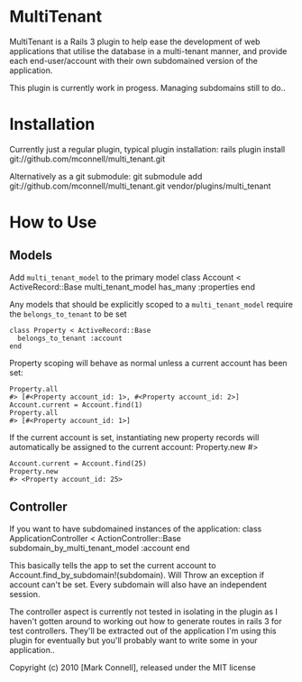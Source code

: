 # MultiTenant

MultiTenant is a Rails 3 plugin to help ease the development of web applications
that utilise the database in a multi-tenant manner, and provide each end-user/account
with their own subdomained version of the application.

This plugin is currently work in progess. Managing subdomains still to do..

# Installation
Currently just a regular plugin, typical plugin installation:
    rails plugin install git://github.com/mconnell/multi_tenant.git

Alternatively as a git submodule:
    git submodule add git://github.com/mconnell/multi_tenant.git vendor/plugins/multi_tenant

# How to Use

## Models
Add `multi_tenant_model` to the primary model
    class Account < ActiveRecord::Base
      multi_tenant_model
      has_many :properties
    end

Any models that should be explicitly scoped to a `multi_tenant_model` require the `belongs_to_tenant` to be set
    
    class Property < ActiveRecord::Base
      belongs_to_tenant :account
    end

Property scoping will behave as normal unless a current account has been set:
    
    Property.all
    #> [#<Property account_id: 1>, #<Property account_id: 2>]
    Account.current = Account.find(1)
    Property.all
    #> [#<Property account_id: 1>]

If the current account is set, instantiating new property records will automatically be assigned to the current account:
    Property.new
    #> <Property account_id: nil>
    
    Account.current = Account.find(25)
    Property.new
    #> <Property account_id: 25>

## Controller
If you want to have subdomained instances of the application:
    class ApplicationController < ActionController::Base
      subdomain_by_multi_tenant_model :account
    end

This basically tells the app to set the current account to Account.find_by_subdomain!(subdomain). Will Throw an exception if account can't be set. Every subdomain will also have an independent session.

The controller aspect is currently not tested in isolating in the plugin as I haven't gotten around to working out how to generate routes in rails 3 for test controllers. They'll be extracted out of the application I'm using this plugin for eventually but you'll probably want to write some in your application..


Copyright (c) 2010 [Mark Connell], released under the MIT license
